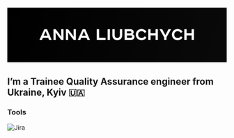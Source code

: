 [![Header](https://github.com/Pandaishere/Pandaishere/blob/main/assets/GitHub%20cover%20-%206.png)](https://www.linkedin.com/in/anna-liubchych-732a42241/)

## I’m a Trainee Quality Assurance engineer from Ukraine, Kyiv 🇺🇦

### Tools
![Jira](https://img.shields.io/badge/-Jira-c2958e?style=plastic-square&logo=Jira&logoColor=217df8)

